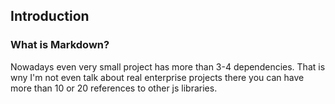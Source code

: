 ## Introduction

### What is Markdown?
Nowadays even very small project has more than 3-4 dependencies. That is wny I'm not even talk about real enterprise projects there you can have more than 10 or 20 references to other js libraries. 